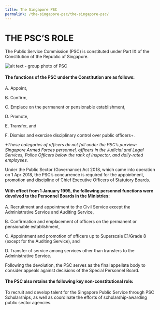 ```yaml
---
title: The Singapore PSC
permalink: /the-singapore-psc/the-singapore-psc/
---
```

# **THE PSC’S ROLE**

The Public Service Commission (PSC) is constituted under Part IX of the Constitution of the Republic of Singapore. 

![alt text - group photo of PSC](/images/PSC-group-photo.jpg)


#### **The functions of the PSC under the Constitution are as follows:**

A.	Appoint,

B.	Confirm,

C.	Emplace on the permanent or pensionable establishment,

D.	Promote,

E.	Transfer, and

F.	Dismiss and exercise disciplinary control over public officers+. 

*+These categories of officers do not fall under the PSC’s purview: Singapore Armed Forces personnel, officers in the Judicial and   Legal Services, Police Officers below the rank of Inspector, and daily-rated employees.* 


Under the Public Sector (Governance) Act 2018, which came into operation on 1 Apr 2018, the PSC’s concurrence is required for the appointment, promotion and discipline of Chief Executive Officers of Statutory Boards.


#### **With effect from 1 January 1995, the following personnel functions were devolved to the Personnel Boards in the Ministries:**

A.	Recruitment and appointment to the Civil Service except the Administrative Service and Auditing Service,

B.	Confirmation and emplacement of officers on the permanent or pensionable establishment,
  
C.	Appointment and promotion of officers up to Superscale E1/Grade 8 (except for the Auditing Service), and

D.	Transfer of service among services other than transfers to the Administrative Service.

Following the devolution, the PSC serves as the final appellate body to consider appeals against decisions of the Special Personnel Board. 


#### **The PSC also retains the following key non-constitutional role:**

To recruit and develop talent for the Singapore Public Service through PSC Scholarships, as well as coordinate the efforts of scholarship-awarding public sector agencies.

